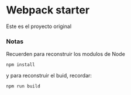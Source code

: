 # Webpack starter

Este es el proyecto original

### Notas

Recuerden para reconstruir los modulos de Node

```
npm install
```

y para reconstruir el buid, recordar:

```
npm run build
```
